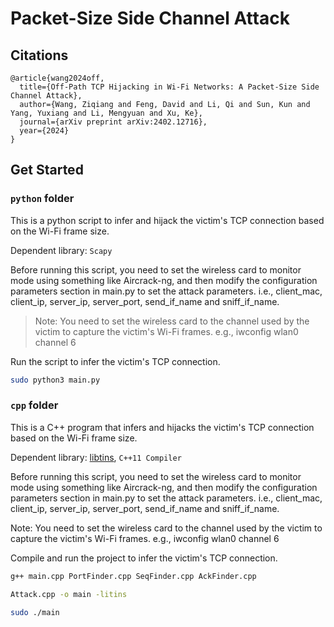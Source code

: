 # Packet-Size Side Channel Attack

## Citations

```
@article{wang2024off,
  title={Off-Path TCP Hijacking in Wi-Fi Networks: A Packet-Size Side Channel Attack},
  author={Wang, Ziqiang and Feng, David and Li, Qi and Sun, Kun and Yang, Yuxiang and Li, Mengyuan and Xu, Ke},
  journal={arXiv preprint arXiv:2402.12716},
  year={2024}
}
```

## Get Started

### `python` folder
This is a python script to infer and hijack the victim's TCP connection based on the Wi-Fi frame size.

Dependent library: `Scapy`

Before running this script, you need to set the wireless card to monitor mode using something like Aircrack-ng, and then modify the configuration parameters section in main.py to set the attack parameters.
i.e., client_mac, client_ip, server_ip, server_port, send_if_name and sniff_if_name.

> Note: You need to set the wireless card to the channel used by the victim to capture the victim's Wi-Fi frames.
e.g., iwconfig wlan0 channel 6

Run the script to infer the victim's TCP connection.
```bash
sudo python3 main.py
```
### `cpp` folder
This is a C++ program that infers and hijacks the victim's TCP connection based on the Wi-Fi frame size.

Dependent library: [libtins](https://libtins.github.io/), `C++11 Compiler`

Before running this script, you need to set the wireless card to monitor mode using something like Aircrack-ng, and then modify the configuration parameters section in main.py to set the attack parameters.
i.e., client_mac, client_ip, server_ip, server_port, send_if_name and sniff_if_name.

Note: You need to set the wireless card to the channel used by the victim to capture the victim's Wi-Fi frames.
e.g., iwconfig wlan0 channel 6

Compile and run the project to infer the victim's TCP connection.

```bash
g++ main.cpp PortFinder.cpp SeqFinder.cpp AckFinder.cpp 

Attack.cpp -o main -litins

sudo ./main
```